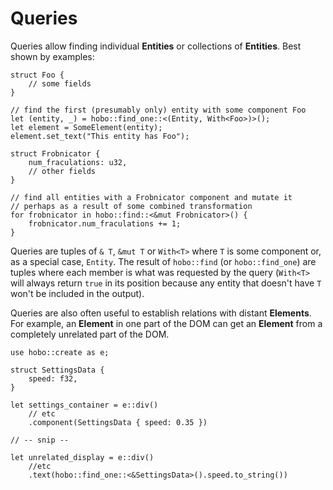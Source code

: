 # Queries

Queries allow finding individual **Entities** or collections of **Entities**. Best shown by examples:

```rust,noplaypen
struct Foo {
	// some fields
}

// find the first (presumably only) entity with some component Foo
let (entity, _) = hobo::find_one::<(Entity, With<Foo>)>();
let element = SomeElement(entity);
element.set_text("This entity has Foo");
```

```rust,noplaypen
struct Frobnicator {
	num_fraculations: u32,
	// other fields
}

// find all entities with a Frobnicator component and mutate it
// perhaps as a result of some combined transformation
for frobnicator in hobo::find::<&mut Frobnicator>() {
	frobnicator.num_fraculations += 1;
}
```

Queries are tuples of `& T`, `&mut T` or `With<T>` where `T` is some component or, as a special case, `Entity`. The result of `hobo::find` (or `hobo::find_one`) are tuples where each member is what was requested by the query (`With<T>` will always return `true` in its position because any entity that doesn't have `T` won't be included in the output).    

Queries are also often useful to establish relations with distant **Elements**. For example, an **Element** in one part of the DOM can get an **Element** from a completely unrelated part of the DOM.

```rust,noplaypen
use hobo::create as e;

struct SettingsData {
	speed: f32,
}

let settings_container = e::div()
	// etc
	.component(SettingsData { speed: 0.35 })

// -- snip --

let unrelated_display = e::div()
	//etc
	.text(hobo::find_one::<&SettingsData>().speed.to_string())
```

